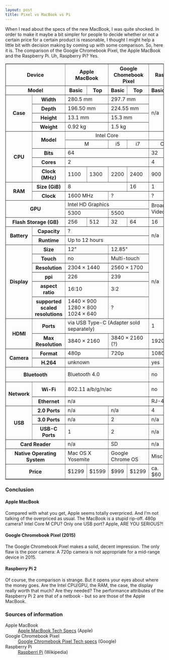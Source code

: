 ```yaml
---
layout: post
title: Pixel vs MacBook vs Pi
---
```


When I read about the specs of the new MacBook, I was quite shocked.
In order to make it maybe a bit simpler for people to decide whether or not a certain price for a certain product is reasonable, I thought I might help a little bit with decision making by coming up with some comparison.
So, here it is.
The comparison of the Google Chromebook Pixel, the Apple MacBook and the Raspberry Pi.
Uh, Raspberry Pi?
Yes.

<table class="bordertable" border="border">
    <thead>
        <tr>
            <th colspan="2">Device</th>
            <th colspan="2">Apple MacBook</th>
            <th colspan="2">Google Chomebook Pixel</th>
            <th colspan="2">Raspberry Pi 2</th>
        </tr>
        <tr>
            <th colspan="2">Model</th>
            <th>Basic</th>
            <th>Top</th>
            <th>Basic</th>
            <th>Top</th>
            <th>Basic</th>
            <th>Top</th>
        </tr>
    </thead>
    <tbody>
        <tr>
            <th rowspan="4">Case</th>
            <th>Width</th>
            <td colspan="2">280.5 mm</td>
            <td colspan="2">297.7 mm</td>
            <td rowspan="4" colspan="2">n/a</td>
        </tr>
        <tr>
            <th>Depth</th>
            <td colspan="2">196.50 mm</td>
            <td colspan="2">224.55 mm</td>
        </tr>
        <tr>
            <th>Height</th>
            <td colspan="2">13.1 mm</td>
            <td colspan="2">15.3 mm</td>
        </tr>
        <tr>
            <th>Weight</th>
            <td colspan="2">0.92 kg</td>
            <td colspan="2">1.5 kg</td>
        </tr>
    </tbody>
    <tbody>
        <tr>
            <th rowspan="5">CPU</th>
            <th rowspan="2">Model</th>
            <td colspan="4" style="text-align: center;">Intel Core</td>
            <td colspan="2" style="text-align: center;">ARM</td>
        </tr>
        <tr>
            <td style="text-align: center;" colspan="2">M</td>
            <td style="text-align: center;">i5</td>
            <td style="text-align: center;">i7</td>
            <td style="text-align: center;" colspan="2">Cortex-A7</td>
        </tr>
        <tr>
            <th>Bits</th>
            <td colspan="4">64</td>
            <td colspan="2">32</td>
        </tr>
        <tr>
            <th>Cores</th>
            <td colspan="4">2</td>
            <td colspan="2">4</td>
        </tr>
        <tr>
            <th>Clock (MHz)</th>
            <td>1100</td>
            <td>1300</td>
            <td>2200</td>
            <td>2400</td>
            <td colspan="2">900</td>
        </tr>
    </tbody>
    <tbody>
        <tr>
            <th rowspan="2">RAM</th>
            <th>Size (GiB)</th>
            <td colspan="3">8</td>
            <td>16</td>
            <td colspan="2">1</td>
        </tr>
        <tr>
            <th>Clock</th>
            <td colspan="2">1600 MHz</td>
            <td colspan="2">?</td>
            <td colspan="2">?</td>
        </tr>
    </tbody>
    <tbody>
        <tr>
            <th rowspan="2" colspan="2">GPU</th>
            <td colspan="4">Intel HD Graphics</td>
            <td colspan="2" rowspan="2">Broadcom VideoCore IV</td>
        </tr>
        <tr>
            <td colspan="2">5300</td>
            <td colspan="2">5500</td>
        </tr>
    </tbody>
    <tbody>
        <tr>
            <th colspan="2">Flash Storage (GB)</th>
            <td>256</td>
            <td>512</td>
            <td>32</td>
            <td>64</td>
            <td>16</td>
            <td>128</td>
        </tr>
    </tbody>
    <tbody>
        <tr>
            <th rowspan="2">Battery</th>
            <th>Capacity</th>
            <td colspan="4">?</td>
            <td colspan="2" rowspan="2">n/a</td>
        </tr>
        <tr>
            <th>Runtime</th>
            <td colspan="4">Up to 12 hours</td>
        </tr>
    </tbody>
    <tbody>
        <tr>
            <th rowspan="6">Display</th>
            <th>Size</th>
            <td colspan="2">12"</td>
            <td colspan="2">12.85"</td>
            <td rowspan="6" colspan="2">n/a</td>
        </tr>
        <tr>
            <th>Touch</th>
            <td colspan="2">no</td>
            <td colspan="2">Multi-touch</td>
        </tr>
        <tr>
            <th>Resolution</th>
            <td colspan="2">2304 × 1440</td>
            <td colspan="2">2560 × 1700</td>
        </tr>
        <tr>
            <th>ppi</th>
            <td colspan="2">226</td>
            <td colspan="2">239</td>
        </tr>
        <tr>
            <th>aspect ratio</th>
            <td colspan="2">16:10</td>
            <td colspan="2">3:2</td>
        </tr>
        <tr>
            <th>supported<br />scaled<br />resolutions</th>
            <td colspan="2">1440 × 900<br />1280 × 800<br />1024 × 640</td>
            <td colspan="2">?</td>
        </tr>
    </tbody>
    <tbody>
        <tr>
            <th rowspan="2">HDMI</th>
            <th>Ports</th>
            <td colspan="4">via USB Type-C (Adapter sold separately)</td>
            <td colspan="2">1</td>
        </tr>
        <tr>
            <th>Max Resolution</th>
            <td colspan="2">3840 × 2160</td>
            <td colspan="2">3840 × 2160 (?)</td>
            <td colspan="2">1920 × 1200</td>
        </tr>
    </tbody>
    <tbody>
        <tr>
            <th rowspan="2">Camera</th>
            <th>Format</th>
            <td colspan="2">480p</td>
            <td colspan="2">720p</td>
            <td colspan="2">1080p</td>
        </tr>
        <tr>
            <th>H.264</th>
            <td colspan="4">unknown</td>
            <td colspan="2">yes</td>
        </tr>
    </tbody>
    <tbody>
        <tr>
            <th colspan="2">Bluetooth</th>
            <td colspan="4">Bluetooth 4.0</td>
            <td>no</td>
            <td>Bluetooth 4.0</td>
        </tr>
    </tbody>
    <tbody>
        <tr>
            <th rowspan="2">Network</th>
            <th>Wi-Fi</th>
            <td colspan="4">802.11 a/b/g/n/ac</td>
            <td>no</td>
            <td>802.11 a/b/g/n/ac</td>
        </tr>
        <tr>
            <th>Ethernet</th>
            <td colspan="4">n/a</td>
            <td colspan="2">RJ-45 100 MBit/s</td>
        </tr>
    </tbody>
    <tbody>
        <tr>
            <th rowspan="3">USB</th>
            <th>2.0 Ports</th>
            <td colspan="2">n/a</td>
            <td colspan="2">n/a</td>
            <td>4</td>
            <td>2</td>
        </tr>
        <tr>
            <th>3.0 Ports</th>
            <td colspan="2">n/a</td>
            <td colspan="2">2</td>
            <td colspan="2">n/a</td>
        </tr>
        <tr>
            <th>USB-C Ports</th>
            <td colspan="2">1</td>
            <td colspan="2">2</td>
            <td colspan="2">n/a</td>
        </tr>
    </tbody>
    <tbody>
        <tr>
            <th colspan="2">Card Reader</th>
            <td colspan="2">n/a</td>
            <td colspan="2">SD</td>
            <td colspan="2">n/a</td>
        </tr>
    </tbody>
    <tbody>
        <tr>
            <th colspan="2">Native Operating System</th>
            <td colspan="2">Mac OS X Yosemite</td>
            <td colspan="2">Google Chrome OS</td>
            <td colspan="2">Misc</td>
        </tr>
    </tbody>
    <tbody>
        <tr>
            <th colspan="2">Price</th>
            <td>$1299</td>
            <td>$1599</td>
            <td>$999</td>
            <td>$1299</td>
            <td>ca. $60</td>
            <td>ca. $100</td>
        </tr>
    </tbody>
</table>

### Conclusion

#### Apple MacBook
Compared with what you get, Apple seems totally overpriced.
And I'm not talking of the overpriced as usual.
The MacBook is a stupid rip-off.
480p camera? Intel Core M CPU? Only one USB port? Apple, ARE YOU SERIOUS?!

#### Google Chromebook Pixel (2015)
The Google Chromebook Pixel makes a solid, decent impression.
The only flaw is the poor camera: A 720p camera is not appropriate for a mid-range device in 2015.

#### Raspberry Pi 2
Of course, the comparison is strange.
But it opens your eyes about where the money goes.
Are the Intel CPU/GPU, the RAM, the case, the display really worth that much?
Are they needed?
The performance attributes of the Raspberry Pi 2 are that of a netbook - but so are those of the Apple MacBook.

### Sources of information
<dl>
<dt>Apple MacBook</dt>
<dd><a href="http://www.apple.com/macbook/specs/">Apple MacBook Tech Specs</a> (Apple)</dd>
<dt>Google Chromebook Pixel</dt>
<dd><a href="http://www.google.com/chromebook/pixel/">Google Chromebook Pixel Tech specs</a> (Google)</dd>
<dt>Raspberry Pi</dt>
<dd><a href="http://en.wikipedia.org/wiki/Raspberry_Pi">Raspberri Pi</a> (Wikipedia)</dd>
</dl>
